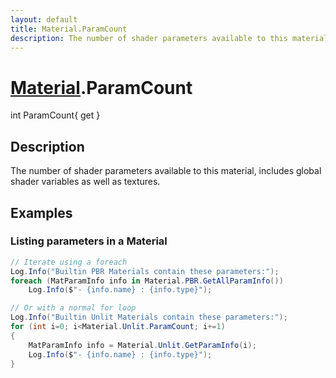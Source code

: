 ```yaml
---
layout: default
title: Material.ParamCount
description: The number of shader parameters available to this material, includes global shader variables as well as textures.
---
```

# [Material]({{site.url}}/Pages/Reference/Material.html).ParamCount

<div class='signature' markdown='1'>
int ParamCount{ get }
</div>

## Description
The number of shader parameters available to this
material, includes global shader variables as well as textures.


## Examples

### Listing parameters in a Material
```csharp
// Iterate using a foreach
Log.Info("Builtin PBR Materials contain these parameters:");
foreach (MatParamInfo info in Material.PBR.GetAllParamInfo())
	Log.Info($"- {info.name} : {info.type}");

// Or with a normal for loop
Log.Info("Builtin Unlit Materials contain these parameters:");
for (int i=0; i<Material.Unlit.ParamCount; i+=1)
{
	MatParamInfo info = Material.Unlit.GetParamInfo(i);
	Log.Info($"- {info.name} : {info.type}");
}
```

